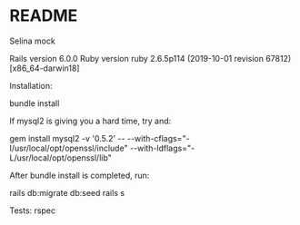 # README

Selina mock

Rails version             6.0.0
Ruby version              ruby 2.6.5p114 (2019-10-01 revision 67812) [x86_64-darwin18]

Installation:

bundle install

If mysql2 is giving you a hard time, try and:

gem install mysql2 -v '0.5.2' -- --with-cflags=\"-I/usr/local/opt/openssl/include\" --with-ldflags=\"-L/usr/local/opt/openssl/lib\"

After bundle install is completed, run:

rails db:migrate db:seed
rails s



Tests:
rspec